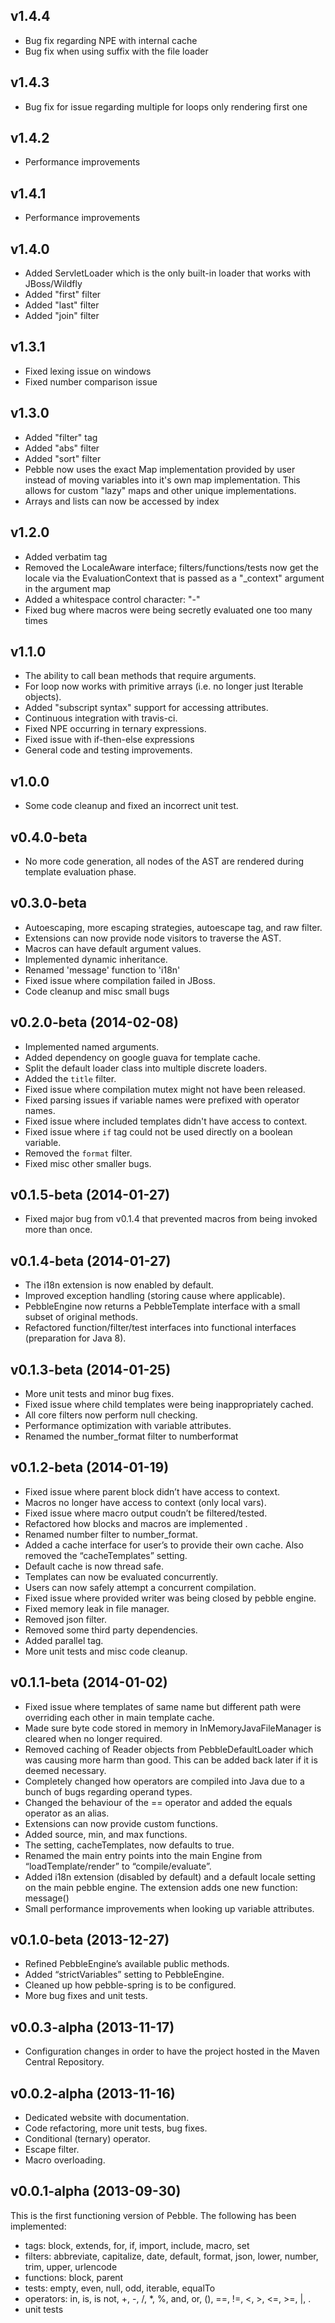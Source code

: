 ## v1.4.4
- Bug fix regarding NPE with internal cache
- Bug fix when using suffix with the file loader

## v1.4.3
- Bug fix for issue regarding multiple for loops only rendering first one

## v1.4.2
- Performance improvements

## v1.4.1
- Performance improvements

## v1.4.0
- Added ServletLoader which is the only built-in loader that works with JBoss/Wildfly
- Added "first" filter
- Added "last" filter
- Added "join" filter

## v1.3.1
- Fixed lexing issue on windows
- Fixed number comparison issue

## v1.3.0
- Added "filter" tag
- Added "abs" filter
- Added "sort" filter
- Pebble now uses the exact Map implementation provided by user instead of moving variables into it's own map implementation. This allows for custom "lazy" maps and other unique implementations.
- Arrays and lists can now be accessed by index

## v1.2.0
- Added verbatim tag
- Removed the LocaleAware interface; filters/functions/tests now get the locale via the EvaluationContext that is passed as a "_context" argument in the argument map
- Added a whitespace control character: "-"
- Fixed bug where macros were being secretly evaluated one too many times

## v1.1.0
- The ability to call bean methods that require arguments.
- For loop now works with primitive arrays (i.e. no longer just Iterable objects).
- Added "subscript syntax" support for accessing attributes.
- Continuous integration with travis-ci.
- Fixed NPE occurring in ternary expressions.
- Fixed issue with if-then-else expressions
- General code and testing improvements.

## v1.0.0
- Some code cleanup and fixed an incorrect unit test.

## v0.4.0-beta
- No more code generation, all nodes of the AST are rendered during template evaluation phase.

## v0.3.0-beta
- Autoescaping, more escaping strategies, autoescape tag, and raw filter.
- Extensions can now provide node visitors to traverse the AST.
- Macros can have default argument values.
- Implemented dynamic inheritance.
- Renamed 'message' function to 'i18n'
- Fixed issue where compilation failed in JBoss.
- Code cleanup and misc small bugs

## v0.2.0-beta (2014-02-08)
- Implemented named arguments.
- Added dependency on google guava for template cache.
- Split the default loader class into multiple discrete loaders.
- Added the `title` filter.
- Fixed issue where compilation mutex might not have been released.
- Fixed parsing issues if variable names were prefixed with operator names.
- Fixed issue where included templates didn't have access to context.
- Fixed issue where `if` tag could not be used directly on a boolean variable.
- Removed the `format` filter.
- Fixed misc other smaller bugs.

## v0.1.5-beta (2014-01-27)
- Fixed major bug from v0.1.4 that prevented macros from being invoked more than once.

## v0.1.4-beta (2014-01-27)
- The i18n extension is now enabled by default.
- Improved exception handling (storing cause where applicable).
- PebbleEngine now returns a PebbleTemplate interface with a small subset of original methods.
- Refactored function/filter/test interfaces into functional interfaces (preparation for Java 8).

## v0.1.3-beta (2014-01-25)
- More unit tests and minor bug fixes.
- Fixed issue where child templates were being inappropriately cached.
- All core filters now perform null checking.
- Performance optimization with variable attributes.
- Renamed the number_format filter to numberformat 

## v0.1.2-beta (2014-01-19)
- Fixed issue where parent block didn’t have access to context.
- Macros no longer have access to context (only local vars).
- Fixed issue where macro output coudn’t be filtered/tested.
- Refactored how blocks and macros are implemented .
- Renamed number filter to number_format.
- Added a cache interface for user’s to provide their own cache. Also removed the “cacheTemplates” setting.
- Default cache is now thread safe.
- Templates can now be evaluated concurrently.
- Users can now safely attempt a concurrent compilation.
- Fixed issue where provided writer was being closed by pebble engine.
- Fixed memory leak in file manager.
- Removed json filter.
- Removed some third party dependencies.
- Added parallel tag.
- More unit tests and misc code cleanup.

## v0.1.1-beta (2014-01-02)
- Fixed issue where templates of same name but different path were overriding each other in main template cache.
- Made sure byte code stored in memory in InMemoryJavaFileManager is cleared when no longer required.
- Removed caching of Reader objects from PebbleDefaultLoader which was causing more harm than good. This can be added back later if it is deemed necessary.
- Completely changed how operators are compiled into Java due to a bunch of bugs regarding operand types.
- Changed the behaviour of the == operator and added the equals operator as an alias.
- Extensions can now provide custom functions.
- Added source, min, and max functions.
- The setting, cacheTemplates, now defaults to true.
- Renamed the main entry points into the main Engine from “loadTemplate/render” to “compile/evaluate”.
- Added i18n extension (disabled by default) and a default locale setting on the main pebble engine. The extension adds one new function: message()
- Small performance improvements when looking up variable attributes.

## v0.1.0-beta (2013-12-27)
- Refined PebbleEngine’s available public methods.
- Added “strictVariables” setting to PebbleEngine.
- Cleaned up how pebble-spring is to be configured.
- More bug fixes and unit tests.

## v0.0.3-alpha (2013-11-17)
- Configuration changes in order to have the project hosted in the Maven Central Repository.

## v0.0.2-alpha (2013-11-16)
- Dedicated website with documentation.
- Code refactoring, more unit tests, bug fixes.
- Conditional (ternary) operator.
- Escape filter.
- Macro overloading.

## v0.0.1-alpha (2013-09-30)
This is the first functioning version of Pebble. The following has been implemented:
- tags: block, extends, for, if, import, include, macro, set
- filters: abbreviate, capitalize, date, default, format, json, lower, number, trim, upper, urlencode
- functions: block, parent
- tests: empty, even, null, odd, iterable, equalTo
- operators: in, is, is not, +, -, /, *, %, and, or, (), ==, !=, <, >, <=, >=, |, .
- unit tests
